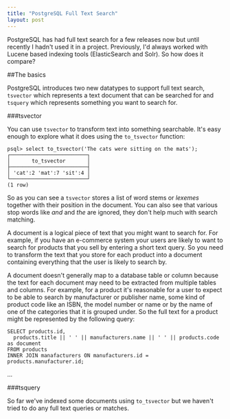 ```yaml
---
title: "PostgreSQL Full Text Search"
layout: post
---
```


PostgreSQL has had full text search for a few releases now but until
recently I hadn't used it in a project. Previously, I'd always worked
with Lucene based indexing tools (ElasticSearch and Solr). So how does
it compare?

##The basics

PostgreSQL introduces two new datatypes to support full text search,
`tsvector` which represents a text document that can be searched for and
`tsquery` which represents something you want to search for.

###tsvector

You can use `tsvector` to transform text into something searchable. It's
easy enough to explore what it does using the `to_tsvector` function:

    psql> select to_tsvector('The cats were sitting on the mats');
    ┌─────────────────────────┐
    │       to_tsvector       │
    ├─────────────────────────┤
    │ 'cat':2 'mat':7 'sit':4 │
    └─────────────────────────┘
    (1 row)

So as you can see a `tsvector` stores a list of word stems or *lexemes*
together with their position in the document. You can also see that
various stop words like *and* and *the* are ignored, they don't help
much with search matching.

A document is a logical piece of text that you might want to search for.
For example, if you have an e-commerce system your users are likely to
want to search for products that you sell by entering a short text
query. So you need to transform the text that you store for each product
into a document containing everything that the user is likely to search
by.

A document doesn't generally map to a database table or column because
the text for each document may need to be extracted from multiple tables
and columns. For example, for a product it's reasonable for a user to
expect to be able to search by manufacturer or publisher name, some kind
of product code like an ISBN, the model number or name or by the name of
one of the categories that it is grouped under. So the full text for a
product might be represented by the following query:

    SELECT products.id,
      products.title || ' ' || manufacturers.name || ' ' || products.code as document
    FROM products
    INNER JOIN manafacturers ON manufacturers.id = products.manufacturer.id;

...

###tsquery

So far we've indexed some documents using `to_tsvector` but we haven't
tried to do any full text queries or matches.




